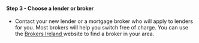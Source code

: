####  Step 3 - Choose a lender or broker

  * Contact your new lender or a mortgage broker who will apply to lenders for you. Most brokers will help you switch free of charge. You can use the [ Brokers Ireland ](https://brokersireland.ie/broker/?product=Mortgages&categories=All+Counties) website to find a broker in your area. 
